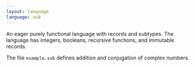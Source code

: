 ```yaml
---
layout: language
language: sub
---
```

An eager purely functional language with records and subtypes.  The
language has integers, booleans, recursive functions, and immutable
records.

The file `example.sub` defines addition and conjugation of complex numbers.
